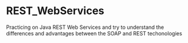 # REST_WebServices
Practicing on Java REST Web Services and try to understand the differences and advantages between the SOAP and REST techonologies
